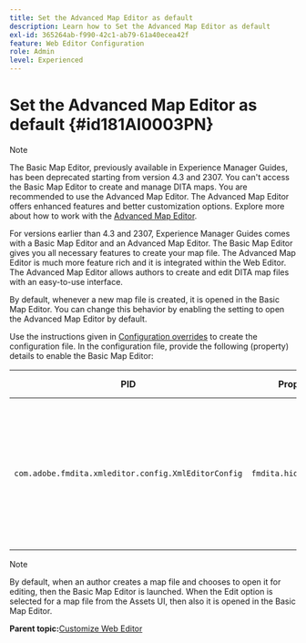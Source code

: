 ```yaml
---
title: Set the Advanced Map Editor as default
description: Learn how to Set the Advanced Map Editor as default
exl-id: 365264ab-f990-42c1-ab79-61a40ecea42f
feature: Web Editor Configuration
role: Admin
level: Experienced
---
```

# Set the Advanced Map Editor as default {#id181AI0003PN}

>[!NOTE]
>
> The Basic Map Editor, previously available in Experience Manager Guides, has been deprecated starting from version 4.3 and 2307. You can't access the Basic Map Editor to create and manage DITA maps.
You are recommended to use the Advanced Map Editor. The Advanced Map Editor offers enhanced features and better customization options. Explore more about how to work with the [Advanced Map Editor](../user-guide/map-editor-advanced-map-editor.md). 

For versions earlier than 4.3 and 2307, Experience Manager Guides comes with a Basic Map Editor and an Advanced Map Editor. The Basic Map Editor gives you all necessary features to create your map file. The Advanced Map Editor is much more feature rich and it is integrated within the Web Editor. The Advanced Map Editor allows authors to create and edit DITA map files with an easy-to-use interface.

By default, whenever a new map file is created, it is opened in the Basic Map Editor. You can change this behavior by enabling the setting to open the Advanced Map Editor by default.

Use the instructions given in [Configuration overrides](download-install-additional-config-override.md#) to create the configuration file. In the configuration file, provide the following \(property\) details to enable the Basic Map Editor:

|PID|Property Key|Property Value|
|---|------------|--------------|
|`com.adobe.fmdita.xmleditor.config.XmlEditorConfig`|``fmdita.hide.oldmapeditor``|Boolean \(true/false\). If you want to use the Advanced Map Editor by default, then set this property to true.<br> **Default value**: false |

>[!NOTE]
>
> By default, when an author creates a map file and chooses to open it for editing, then the Basic Map Editor is launched. When the Edit option is selected for a map file from the Assets UI, then also it is opened in the Basic Map Editor.

**Parent topic:**[Customize Web Editor](conf-web-editor.md)
